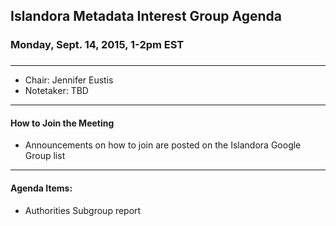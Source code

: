 ## Islandora Metadata Interest Group Agenda
### Monday, Sept. 14, 2015, 1-2pm EST
### 
---
* Chair: Jennifer Eustis
* Notetaker:  TBD

---

#### How to Join the Meeting  
* Announcements on how to join are posted on the Islandora Google Group list


---

#### Agenda Items:
* Authorities Subgroup report
